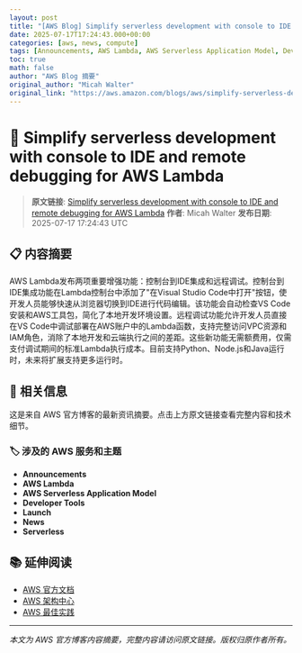 ```yaml
---
layout: post
title: "[AWS Blog] Simplify serverless development with console to IDE and remote debugging for AWS Lambda"
date: 2025-07-17T17:24:43.000+00:00
categories: [aws, news, compute]
tags: [Announcements, AWS Lambda, AWS Serverless Application Model, Developer Tools, Launch, News, Serverless]
toc: true
math: false
author: "AWS Blog 摘要"
original_author: "Micah Walter"
original_link: "https://aws.amazon.com/blogs/aws/simplify-serverless-development-with-console-to-ide-and-remote-debugging-for-aws-lambda/"
---
```


# 📰 Simplify serverless development with console to IDE and remote debugging for AWS Lambda

> **原文链接**: [Simplify serverless development with console to IDE and remote debugging for AWS Lambda](https://aws.amazon.com/blogs/aws/simplify-serverless-development-with-console-to-ide-and-remote-debugging-for-aws-lambda/)
> **作者**: Micah Walter
> **发布日期**: 2025-07-17 17:24:43 UTC

## 📋 内容摘要

AWS Lambda发布两项重要增强功能：控制台到IDE集成和远程调试。控制台到IDE集成功能在Lambda控制台中添加了"在Visual Studio Code中打开"按钮，使开发人员能够快速从浏览器切换到IDE进行代码编辑。该功能会自动检查VS Code安装和AWS工具包，简化了本地开发环境设置。远程调试功能允许开发人员直接在VS Code中调试部署在AWS账户中的Lambda函数，支持完整访问VPC资源和IAM角色，消除了本地开发和云端执行之间的差距。这些新功能无需额费用，仅需支付调试期间的标准Lambda执行成本。目前支持Python、Node.js和Java运行时，未来将扩展支持更多运行时。

## 🔗 相关信息

这是来自 AWS 官方博客的最新资讯摘要。点击上方原文链接查看完整内容和技术细节。

### 🏷️ 涉及的 AWS 服务和主题

- **Announcements**
- **AWS Lambda**
- **AWS Serverless Application Model**
- **Developer Tools**
- **Launch**
- **News**
- **Serverless**

## 📚 延伸阅读

- [AWS 官方文档](https://docs.aws.amazon.com/)
- [AWS 架构中心](https://aws.amazon.com/architecture/)
- [AWS 最佳实践](https://aws.amazon.com/architecture/well-architected/)

---

*本文为 AWS 官方博客内容摘要，完整内容请访问原文链接。版权归原作者所有。*